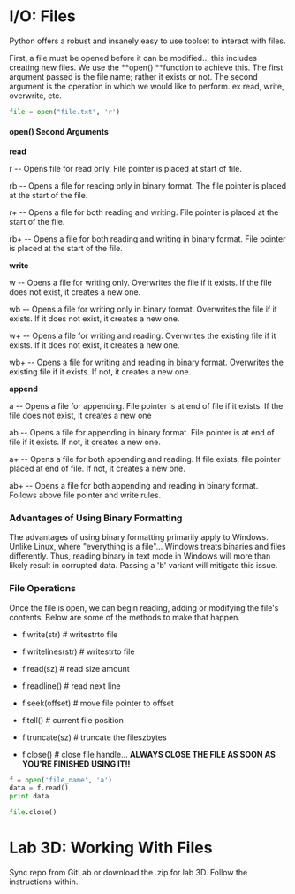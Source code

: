 # I/O: Files

Python offers a robust and insanely easy to use toolset to interact with files.

First, a file must be opened before it can be modified... this includes creating new files. We use the **open\(\) **function to achieve this. The first argument passed is the file name; rather it exists or not. The second argument is the operation in which we would like to perform. ex read, write, overwrite, etc.

```py
file = open("file.txt", 'r')
```

#### open\(\) Second Arguments

**read**

r  -- Opens file for read only. File pointer is placed at start of file.

rb  -- Opens a file for reading only in binary format. The file pointer is placed at the start of the file.

r+  -- Opens a file for both reading and writing. File pointer is placed at the start of the file.

rb+ -- Opens a file for both reading and writing in binary format. File pointer is placed at the start of the file.

**write**

w -- Opens a file for writing only. Overwrites the file if it exists. If the file does not exist, it creates a new one.

wb  -- Opens a file for writing only in binary format. Overwrites the file if it exists. If it does not exist, it creates a new one.

w+ -- Opens a file for writing and reading. Overwrites the existing file if it exists. If it does not exist, it creates a new one.

wb+ -- Opens a file for writing and reading in binary format. Overwrites the existing file if it exists. If not, it creates a new one.

**append**

a -- Opens a file for appending. File pointer is at end of file if it exists. If the file does not exist, it creates a new one

ab -- Opens a file for appending in binary format. File pointer is at end of file if it exists. If not, it creates a new one.

a+ -- Opens a file for both appending and reading. If file exists, file pointer placed at end of file. If not, it creates a new one.

ab+ -- Opens a file for both appending and reading in binary format. Follows above file pointer and write rules.

### Advantages of Using Binary Formatting

The advantages of using binary formatting primarily apply to Windows. Unlike Linux, where "everything is a file"... Windows treats binaries and files differently. Thus, reading binary in text mode in Windows will more than likely result in corrupted data. Passing a 'b' variant will mitigate this issue.

### File Operations

Once the file is open, we can begin reading, adding or modifying the file's contents. Below are some of the methods to make that happen.

* f.write\(str\)         \# writestrto file​

* f.writelines\(str\) \# writestrto file​

* f.read\(sz\)           \# read size amount​

* f.readline\(\)         \# read next line​

* f.seek\(offset\)     \# move file pointer to offset​

* f.tell\(\)                  \# current file position​

* f.truncate\(sz\)     \# truncate the fileszbytes​

* f.close\(\)              \# close file handle​... **ALWAYS CLOSE THE FILE AS SOON AS YOU'RE FINISHED USING IT!!**

```py
f = open('file_name', 'a')
data = f.read()
print data

file.close()
```

# Lab 3D: Working With Files

Sync repo from GitLab or download the .zip for lab 3D. Follow the instructions within. 



